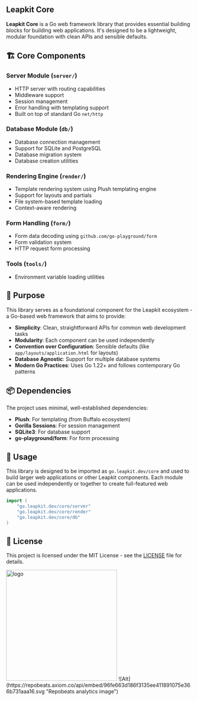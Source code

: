 ## Leapkit Core
**Leapkit Core** is a Go web framework library that provides essential building blocks for building web applications. It's designed to be a lightweight, modular foundation with clean APIs and sensible defaults.

## 🏗️ Core Components

### Server Module (`server/`)
- HTTP server with routing capabilities
- Middleware support
- Session management 
- Error handling with templating support
- Built on top of standard Go `net/http`

### Database Module (`db/`)
- Database connection management
- Support for SQLite and PostgreSQL
- Database migration system
- Database creation utilities

### Rendering Engine (`render/`)
- Template rendering system using Plush templating engine
- Support for layouts and partials
- File system-based template loading
- Context-aware rendering

### Form Handling (`form/`)
- Form data decoding using `github.com/go-playground/form`
- Form validation system
- HTTP request form processing

### Tools (`tools/`)
- Environment variable loading utilities

## 🎯 Purpose

This library serves as a foundational component for the Leapkit ecosystem - a Go-based web framework that aims to provide:

- **Simplicity**: Clean, straightforward APIs for common web development tasks
- **Modularity**: Each component can be used independently 
- **Convention over Configuration**: Sensible defaults (like `app/layouts/application.html` for layouts)
- **Database Agnostic**: Support for multiple database systems
- **Modern Go Practices**: Uses Go 1.22+ and follows contemporary Go patterns

## 📦 Dependencies

The project uses minimal, well-established dependencies:
- **Plush**: For templating (from Buffalo ecosystem)
- **Gorilla Sessions**: For session management
- **SQLite3**: For database support
- **go-playground/form**: For form processing

## 🚀 Usage

This library is designed to be imported as `go.leapkit.dev/core` and used to build larger web applications or other Leapkit components. Each module can be used independently or together to create full-featured web applications.

```go
import (
    "go.leapkit.dev/core/server"
    "go.leapkit.dev/core/render"
    "go.leapkit.dev/core/db"
)
```

## 📄 License

This project is licensed under the MIT License - see the [LICENSE](LICENSE) file for details.

<img width="300" alt="logo" src="https://github.com/LeapKit/template/assets/645522/d5bcb8ed-c763-4b39-8cfb-aed694b87646">
![Alt](https://repobeats.axiom.co/api/embed/96fe663d186f3135ee411891075e366b731aaa16.svg "Repobeats analytics image")


